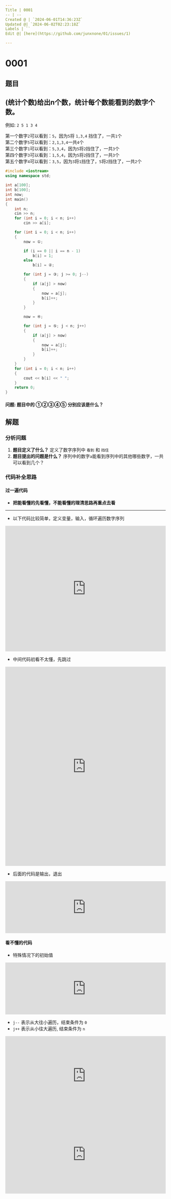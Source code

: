 ```yaml
---
Title | 0001
-- | --
Created @ | `2024-06-01T14:36:23Z`
Updated @| `2024-06-02T02:23:18Z`
Labels | ``
Edit @| [here](https://github.com/junxnone/01/issues/1)

---
```

# 0001

## 题目

## (统计个数)给出n个数，统计每个数能看到的数字个数。
例如: `2 5 1 3 4`

第一个数字`2`可以看到：`5`，因为`5`将 `1,3,4` 挡住了，一共`1`个  
第二个数字`5`可以看到：`2,1,3,4`一共`4`个  
第三个数字`1`可以看到：`5,3,4`，因为`5`将`2`挡住了，一共`3`个  
第四个数字`3`可以看到：`1,5,4`，因为`5`将`2`挡住了，一共`3`个  
第五个数字`4`可以看到：`3,5`，因为`3`将`1`挡住了，`5`将`2`挡住了，一共`2`个  

```cpp
#include <iostream>
using namespace std;

int a[100];
int b[100];
int now;
int main()
{
    int n;
    cin >> n;
    for (int i = 0; i < n; i++)
        cin >> a[i];

    for (int i = 0; i < n; i++)
    {
        now = ①;

        if (i == 0 || i == n - 1)
            b[i] = 1;
        else
            b[i] = ②;

        for (int j = ③; j >= 0; j--)
        {
            if (a[j] > now)
            {
                now = a[j];
                b[i]++;
            }
        }

        now = ④;

        for (int j = ⑤; j < n; j++)
        {
            if (a[j] > now)
            {
                now = a[j];
                b[i]++;
            }
        }
    }
    for (int i = 0; i < n; i++)
    {
        cout << b[i] << " ";
    }
    return 0;
}
```

#### 问题: 题目中的 ①②③④⑤ 分别应该是什么？

## 解题

### 分析问题
1. **题目定义了什么？** 定义了数字序列中 `看到` 和 `挡住` 
2. **题目提出的问题是什么？**  序列中的数字`a`能看到序列中的其他哪些数字，一共可以看到几个？

### 代码补全思路
#### 过一遍代码

- **把能看懂的先看懂，不能看懂的理清思路再重点去看** 

----

- 以下代码比较简单，定义变量，输入，循环遍历数字序列

<iframe frameborder="0" scrolling="no" style="width:100%; height:394px;" allow="clipboard-write" src="https://junxnone.github.io/emgithub/iframe.html?target=https%3A%2F%2Fgithub.com%2Fjunxnone%2F01%2Fblob%2Ff97f62c8414a11e89646275f9316a2660ca27f76%2Fdocs%2Fcode%2F0001.cpp%23L1-L15&style=agate&type=code&showBorder=on&showLineNumbers=on&showFileMeta=on&showFullPath=on&showCopy=on"></iframe>

- 中间代码初看不太懂，先跳过

<iframe frameborder="0" scrolling="no" style="width:100%; height:625px;" allow="clipboard-write" src="https://junxnone.github.io/emgithub/iframe.html?target=https%3A%2F%2Fgithub.com%2Fjunxnone%2F01%2Fblob%2Ff97f62c8414a11e89646275f9316a2660ca27f76%2Fdocs%2Fcode%2F0001.cpp%23L16-L41&style=agate&type=code&showBorder=on&showLineNumbers=on&showFileMeta=on&showFullPath=on&showCopy=on"></iframe>

- 后面的代码是输出，退出

<iframe frameborder="0" scrolling="no" style="width:100%; height:163px;" allow="clipboard-write" src="https://junxnone.github.io/emgithub/iframe.html?target=https%3A%2F%2Fgithub.com%2Fjunxnone%2F01%2Fblob%2Ff97f62c8414a11e89646275f9316a2660ca27f76%2Fdocs%2Fcode%2F0001.cpp%23L43-L46&style=agate&type=code&showBorder=on&showLineNumbers=on&showFileMeta=on&showFullPath=on&showCopy=on"></iframe>

#### 看不懂的代码

- 特殊情况下的初始值

<iframe frameborder="0" scrolling="no" style="width:100%; height:163px;" allow="clipboard-write" src="https://junxnone.github.io/emgithub/iframe.html?target=https%3A%2F%2Fgithub.com%2Fjunxnone%2F01%2Fblob%2Ff97f62c8414a11e89646275f9316a2660ca27f76%2Fdocs%2Fcode%2F0001.cpp%23L18-L21&style=agate&type=code&showBorder=on&showLineNumbers=on&showFileMeta=on&showFullPath=on&showCopy=on"></iframe>

- `j--`  表示从大往小遍历，结束条件为 `0`
- `j++` 表示从小往大遍历, 结束条件为 `n`

<iframe frameborder="0" scrolling="no" style="width:100%; height:247px;" allow="clipboard-write" src="https://junxnone.github.io/emgithub/iframe.html?target=https%3A%2F%2Fgithub.com%2Fjunxnone%2F01%2Fblob%2Ff97f62c8414a11e89646275f9316a2660ca27f76%2Fdocs%2Fcode%2F0001.cpp%23L23-L30&style=agate&type=code&showBorder=on&showLineNumbers=on&showFileMeta=on&showFullPath=on&showCopy=on"></iframe>

<iframe frameborder="0" scrolling="no" style="width:100%; height:247px;" allow="clipboard-write" src="https://junxnone.github.io/emgithub/iframe.html?target=https%3A%2F%2Fgithub.com%2Fjunxnone%2F01%2Fblob%2Ff97f62c8414a11e89646275f9316a2660ca27f76%2Fdocs%2Fcode%2F0001.cpp%23L34-L41&style=agate&type=code&showBorder=on&showLineNumbers=on&showFileMeta=on&showFullPath=on&showCopy=on"></iframe>


